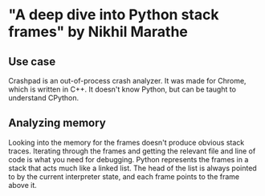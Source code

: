 # "A deep dive into Python stack frames" by Nikhil Marathe

## Use case

Crashpad is an out-of-process crash analyzer.
It was made for Chrome, which is written in C++.
It doesn't know Python, but can be taught to understand CPython.


## Analyzing memory

Looking into the memory for the frames doesn't produce obvious stack traces.
Iterating through the frames and getting the relevant file and line of code is what you need for debugging.
Python represents the frames in a stack that acts much like a linked list.
The head of the list is always pointed to by the current interpreter state, and each frame points to the frame above it.
